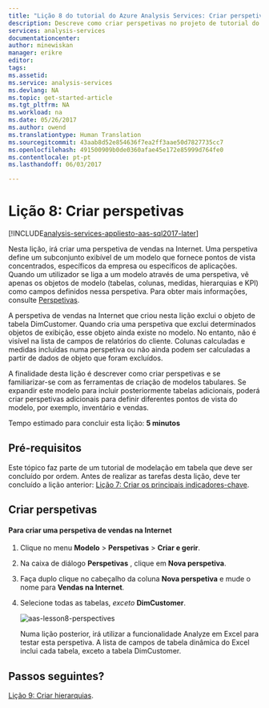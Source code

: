 ```yaml
---
title: "Lição 8 do tutorial do Azure Analysis Services: Criar perspetivas | Microsoft Docs"
description: Descreve como criar perspetivas no projeto de tutorial do Azure Analysis Services.
services: analysis-services
documentationcenter: 
author: minewiskan
manager: erikre
editor: 
tags: 
ms.assetid: 
ms.service: analysis-services
ms.devlang: NA
ms.topic: get-started-article
ms.tgt_pltfrm: NA
ms.workload: na
ms.date: 05/26/2017
ms.author: owend
ms.translationtype: Human Translation
ms.sourcegitcommit: 43aab8d52e854636f7ea2ff3aae50d7827735cc7
ms.openlocfilehash: 491500909b0de0360afae45e172e85999d764fe0
ms.contentlocale: pt-pt
ms.lasthandoff: 06/03/2017

---
```

# <a name="lesson-8-create-perspectives"></a>Lição 8: Criar perspetivas

[!INCLUDE[analysis-services-appliesto-aas-sql2017-later](../../../includes/analysis-services-appliesto-aas-sql2017-later.md)]

Nesta lição, irá criar uma perspetiva de vendas na Internet. Uma perspetiva define um subconjunto exibível de um modelo que fornece pontos de vista concentrados, específicos da empresa ou específicos de aplicações. Quando um utilizador se liga a um modelo através de uma perspetiva, vê apenas os objetos de modelo (tabelas, colunas, medidas, hierarquias e KPI) como campos definidos nessa perspetiva. Para obter mais informações, consulte [Perspetivas](https://docs.microsoft.com/sql/analysis-services/tabular-models/perspectives-ssas-tabular).
  
A perspetiva de vendas na Internet que criou nesta lição exclui o objeto de tabela DimCustomer. Quando cria uma perspetiva que exclui determinados objetos de exibição, esse objeto ainda existe no modelo. No entanto, não é visível na lista de campos de relatórios do cliente. Colunas calculadas e medidas incluídas numa perspetiva ou não ainda podem ser calculadas a partir de dados de objeto que foram excluídos.  
  
A finalidade desta lição é descrever como criar perspetivas e se familiarizar-se com as ferramentas de criação de modelos tabulares. Se expandir este modelo para incluir posteriormente tabelas adicionais, poderá criar perspetivas adicionais para definir diferentes pontos de vista do modelo, por exemplo, inventário e vendas.  
  
Tempo estimado para concluir esta lição: **5 minutos**  
  
## <a name="prerequisites"></a>Pré-requisitos  
Este tópico faz parte de um tutorial de modelação em tabela que deve ser concluído por ordem. Antes de realizar as tarefas desta lição, deve ter concluído a lição anterior: [Lição 7: Criar os principais indicadores-chave](../tutorials/aas-lesson-7-create-key-performance-indicators.md).  
  
## <a name="create-perspectives"></a>Criar perspetivas  
  
#### <a name="to-create-an-internet-sales-perspective"></a>Para criar uma perspetiva de vendas na Internet  
  
1.  Clique no menu **Modelo** > **Perspetivas** > **Criar e gerir**.  
  
2.  Na caixa de diálogo **Perspetivas** , clique em **Nova perspetiva**.  
  
3.  Faça duplo clique no cabeçalho da coluna **Nova perspetiva** e mude o nome para **Vendas na Internet**.  
  
4.  Selecione todas as tabelas, *exceto* **DimCustomer**.  
  
    ![aas-lesson8-perspectives](../tutorials/media/aas-lesson8-perspectives.png)
  
    Numa lição posterior, irá utilizar a funcionalidade Analyze em Excel para testar esta perspetiva. A lista de campos de tabela dinâmica do Excel inclui cada tabela, exceto a tabela DimCustomer.  

## <a name="whats-next"></a>Passos seguintes?
[Lição 9: Criar hierarquias](../tutorials/aas-lesson-9-create-hierarchies.md).
  
  
  
  

